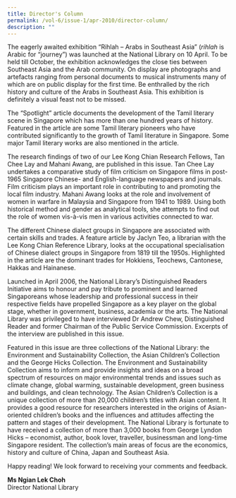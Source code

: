 ```yaml
---
title: Director's Column
permalink: /vol-6/issue-1/apr-2010/director-column/
description: ""
---
```

The eagerly awaited exhibition “Rihlah – Arabs in Southeast Asia” (*rihlah* is Arabic for “journey”) was launched at the National Library on 10 April. To be held till October, the exhibition acknowledges the close ties between Southeast Asia and the Arab community. On display are photographs and artefacts ranging from personal documents to musical instruments many of which are on public display for the first time. Be enthralled by the rich history and culture of the Arabs in Southeast Asia. This exhibition is definitely a visual feast not to be missed.

The “Spotlight” article documents the development of the Tamil literary scene in Singapore which has more than one hundred years of history. Featured in the article are some Tamil literary pioneers who have contributed significantly to the growth of Tamil literature in Singapore. Some major Tamil literary works are also mentioned in the article.

The research findings of two of our Lee Kong Chian Research Fellows, Tan Chee Lay and Mahani Awang, are published in this issue. Tan Chee Lay undertakes a comparative study of film criticism on Singapore films in post-1965 Singapore Chinese- and English-language newspapers and journals. Film criticism plays an important role in contributing to and promoting the local film industry. Mahani Awang looks at the role and involvement of women in warfare in Malaysia and Singapore from 1941 to 1989. Using both historical method and gender as analytical tools, she attempts to find out the role of women vis-à-vis men in various activities connected to war.

The different Chinese dialect groups in Singapore are associated with certain skills and trades. A feature article by Jaclyn Teo, a librarian with the Lee Kong Chian Reference Library, looks at the occupational specialisation of Chinese dialect groups in Singapore from 1819 till the 1950s. Highlighted in the article are the dominant trades for Hokkiens, Teochews, Cantonese, Hakkas and Hainanese.

Launched in April 2006, the National Library’s Distinguished Readers Initiative aims to honour and pay tribute to prominent and learned Singaporeans whose leadership and professional success in their respective fields have propelled Singapore as a key player on the global stage, whether in government, business, academia or the arts. The National Library was privileged to have interviewed Dr Andrew Chew, Distinguished Reader and former Chairman of the Public Service Commission. Excerpts of the interview are published in this issue.

Featured in this issue are three collections of the National Library: the Environment and Sustainability Collection, the Asian Children’s Collection and the George Hicks Collection. The Environment and Sustainability Collection aims to inform and provide insights and ideas on a broad spectrum of resources on major environmental trends and issues such as climate change, global warming, sustainable development, green business and buildings, and clean technology. The Asian Children’s Collection is a unique collection of more than 20,000 children’s titles with Asian content. It provides a good resource for researchers interested in the origins of Asian-oriented children’s books and the influences and attitudes affecting the pattern and stages of their development. The National Library is fortunate to have received a collection of more than 3,000 books from George Lyndon Hicks – economist, author, book lover, traveller, businessman and long-time Singapore resident. The collection’s main areas of focus are the economics, history and culture of China, Japan and Southeast Asia.

Happy reading! We look forward to receiving your comments and feedback.

<b>Ms Ngian Lek Choh</b><br> Director National Library